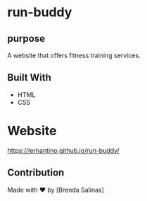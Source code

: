 # run-buddy

## purpose 
A website that offers fitness training services. 

## Built With 
* HTML 
* CSS

# Website 

https://lernantino.github.io/run-buddy/

## Contribution
Made with ❤️ by [Brenda Salinas]
